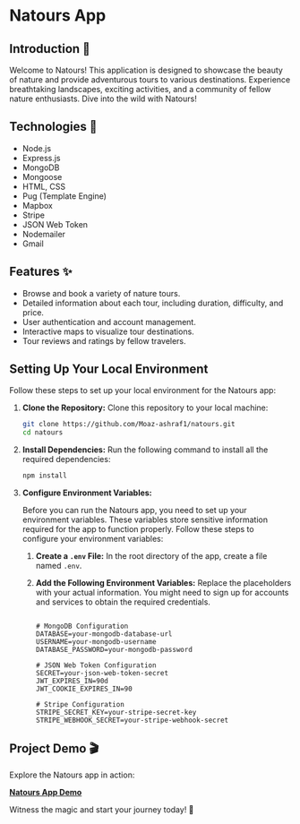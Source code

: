 # Natours App

## Introduction 🌟

Welcome to Natours! This application is designed to showcase the beauty of nature and provide adventurous tours to various destinations. Experience breathtaking landscapes, exciting activities, and a community of fellow nature enthusiasts. Dive into the wild with Natours!


## Technologies 🚀

- Node.js
- Express.js
- MongoDB
- Mongoose
- HTML, CSS
- Pug (Template Engine)
- Mapbox
- Stripe
- JSON Web Token
- Nodemailer
- Gmail


## Features ✨

- Browse and book a variety of nature tours.
- Detailed information about each tour, including duration, difficulty, and price.
- User authentication and account management.
- Interactive maps to visualize tour destinations.
- Tour reviews and ratings by fellow travelers.


## Setting Up Your Local Environment

Follow these steps to set up your local environment for the Natours app:

1. **Clone the Repository:**
   Clone this repository to your local machine:
   ```bash
   git clone https://github.com/Moaz-ashraf1/natours.git
   cd natours
   ```
2. **Install Dependencies:**
   Run the following command to install all the required dependencies:
   ```bash
   npm install
   ```
3. **Configure Environment Variables:**

   Before you can run the Natours app, you need to set up your environment variables. These variables store sensitive information required for the app to function properly. Follow these steps to configure your environment variables:

   1. **Create a `.env` File:**
      In the root directory of the app, create a file named `.env`.

   2. **Add the Following Environment Variables:**
      Replace the placeholders with your actual information. You might need to sign up for accounts and services to obtain the required credentials.

      ```dotenv
      
      # MongoDB Configuration
      DATABASE=your-mongodb-database-url
      USERNAME=your-mongodb-username 
      DATABASE_PASSWORD=your-mongodb-password

      # JSON Web Token Configuration
      SECRET=your-json-web-token-secret
      JWT_EXPIRES_IN=90d
      JWT_COOKIE_EXPIRES_IN=90

      # Stripe Configuration
      STRIPE_SECRET_KEY=your-stripe-secret-key
      STRIPE_WEBHOOK_SECRET=your-stripe-webhook-secret

      ```


## Project Demo 🎬

Explore the Natours app in action:

[**Natours App Demo**](https://natours-moaz.up.railway.app/my-tours)

Witness the magic and start your journey today! 🌄

   
